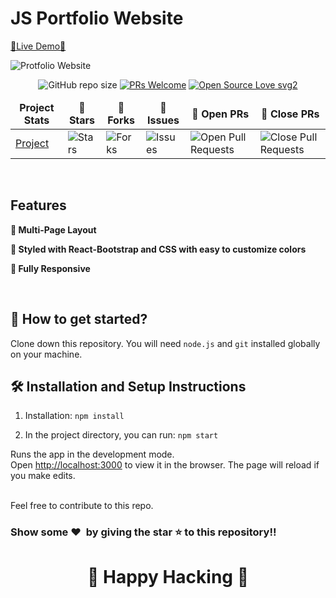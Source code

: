 # JS Portfolio Website

[🔗Live Demo🔗](https://sajib.vercel.app/)

![Protfolio Website](https://i.ibb.co/N7xKjdQ/Screenshot-17.png)

<div align="center">

![GitHub repo size](https://img.shields.io/github/repo-size/19sajib/portfolio?color=yellow)  [![PRs Welcome](https://img.shields.io/badge/PRs-welcome-brightgreen.svg?style=flat-square)](http://makeapullrequest.com) [![Open Source Love svg2](https://badges.frapsoft.com/os/v2/open-source.svg?v=103)](https://github.com/ellerbrock/open-source-badges/)
</div>

<table align="center">
    <thead align="center">
        <tr border: 1px;>
            <td><b>Project Stats</td>
            <td><b>🌟 Stars</b></td>
            <td><b>🍴 Forks</b></td>
            <td><b>🐛 Issues</b></td>
            <td><b>🔔 Open PRs</b></td>
            <td><b>🔕 Close PRs</b></td>
        </tr>
     </thead>
    <tbody>
         <tr>
            <td><a href="https://github.com/ahtasham067/portfolio"</a>Project</td>
            <td><img alt="Stars" src="https://img.shields.io/github/stars/19sajib/portfolio?style=flat&logo=github"/></td>
             <td><img alt="Forks" src="https://img.shields.io/github/forks/19sajib/portfolio?style=flat&logo=github"/></td>
            <td><img alt="Issues" src="https://img.shields.io/github/issues/19sajib/portfolio?style=flat&logo=github"/></td>
            <td><img alt="Open Pull Requests" src="https://img.shields.io/github/issues-pr/19sajib/portfolio?style=flat&logo=github"/></td>
           <td><img alt="Close Pull Requests" src="https://img.shields.io/github/issues-pr-closed/19sajib/portfolio?style=flat&color=critical&logo=github"/></td>
        </tr>
    </tbody>
</table>

<br/>

## Features

**📖 Multi-Page Layout**

**🎨 Styled with React-Bootstrap and CSS with easy to customize colors**

**📱 Fully Responsive**

<br />

## 🚀 How to get started?

Clone down this repository. You will need `node.js` and `git` installed globally on your machine.

## 🛠 Installation and Setup Instructions

1. Installation: `npm install`

2. In the project directory, you can run: `npm start`

Runs the app in the development mode.\
Open [http://localhost:3000](http://localhost:3000) to view it in the browser. 
The page will reload if you make edits.

<br />
Feel free to contribute to this repo.

### Show some ❤️&nbsp; by giving the star :star: to this repository!!
<h1 align=center> 🧠 Happy Hacking 🧠 </h1>
